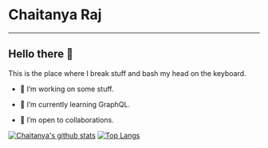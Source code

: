 # Chaitanya Raj

---

## Hello there 👋

<!--
**Chaitanya-Raj/Chaitanya-Raj** is a ✨ _special_ ✨ repository because its `README.md` (this file) appears on your GitHub profile.

Here are some ideas to get you started:
-->

This is the place where I break stuff and bash my head on the keyboard.

- 🔭 I’m working on some stuff.

- 🌱 I’m currently learning GraphQL.

- 👯 I’m open to collaborations.

<!--
- ⚡ Fun fact: Firefighting was invented for the purpose of abusing people whose homes were ablaze. From the wiki:

> The first Roman fire brigade of which we have any substantial history was created by Marcus Licinius Crassus. Marcus Licinius Crassus was born into a wealthy Roman family around the year 115 BC, and acquired an enormous fortune through (in the words of Plutarch) "fire and rapine." One of his most lucrative schemes took advantage of the fact that Rome had no fire department. Crassus filled this void by creating his own brigade—500 men strong—which rushed to burning buildings at the first cry of alarm. Upon arriving at the scene, however, the  fire fighters did nothing while their employer bargained over the price of their services with the distressed property owner. If Crassus could not negotiate a satisfactory price, his  men simply let the structure burn to the ground, after which he offered to purchase it for a fraction of its value.

> Emperor Nero took the basic idea from Crassus and then built on it to form the Vigiles in AD 60 to combat fires using bucket brigades and pumps, as well as poles, hooks and even ballistae to tear down buildings in advance of the flames. The Vigiles patrolled the streets of Rome to watch for fires and served as a police force. The later brigades consisted of hundreds of men, all ready for action. When there was a fire, the men would line up to the nearest water source and pass buckets hand in hand to the fire.
-->

<!-- ### 📊 This week I spent my time on -->

<!--START_SECTION:waka
```text
JavaScript         4 hrs 44 mins   ███████████████████████░░   92.22 %
reStructuredText   20 mins         █░░░░░░░░░░░░░░░░░░░░░░░░   06.52 %
CSS                2 mins          ░░░░░░░░░░░░░░░░░░░░░░░░░   00.95 %
HTML               0 secs          ░░░░░░░░░░░░░░░░░░░░░░░░░   00.27 %
Other              0 secs          ░░░░░░░░░░░░░░░░░░░░░░░░░   00.04 %
```
END_SECTION:waka-->

[![Chaitanya's github stats](https://github-readme-stats.vercel.app/api?username=chaitanya-raj&count_private=true&show_icons=true&hide=stars&theme=dark)](https://github.com/anuraghazra/github-readme-stats)
[![Top Langs](https://github-readme-stats.vercel.app/api/top-langs/?username=chaitanya-raj&layout=compact&theme=dark)](https://github.com/anuraghazra/github-readme-stats)
